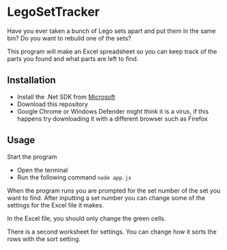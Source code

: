 # LegoSetTracker
Have you ever taken a bunch of Lego sets apart and put them in the same bin?
Do you want to rebuild one of the sets?

This program will make an Excel spreadsheet so you can keep track of the parts you found and what parts are left to find.

## Installation
- Install the .Net SDK from [Microsoft](https://dotnet.microsoft.com/en-us/)
- Download this repository
- Google Chrome or Windows Defender might think it is a virus, if this happens try downloading it with a different browser such as Firefox

## Usage
Start the program
- Open the terminal
- Run the following command `node app.js`

When the program runs you are prompted for the set number of the set you want to find.
After inputting a set number you can change some of the settings for the Excel file it makes.

In the Excel file, you should only change the green cells.

There is a second worksheet for settings.
You can change how it sorts the rows with the sort setting.

